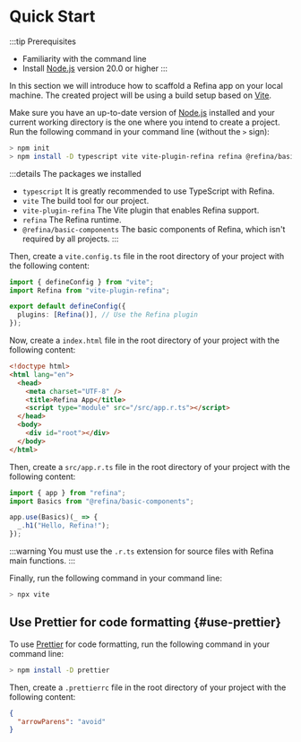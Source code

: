 # Quick Start

:::tip Prerequisites

- Familiarity with the command line
- Install [Node.js](https://nodejs.org/) version 20.0 or higher
  :::

In this section we will introduce how to scaffold a Refina app on your local machine. The created project will be using a build setup based on [Vite](https://vitejs.dev).

Make sure you have an up-to-date version of [Node.js](https://nodejs.org/) installed and your current working directory is the one where you intend to create a project. Run the following command in your command line (without the `>` sign):

```sh
> npm init
> npm install -D typescript vite vite-plugin-refina refina @refina/basic-components
```

:::details The packages we installed

- `typescript` It is greatly recommended to use TypeScript with Refina.
- `vite` The build tool for our project.
- `vite-plugin-refina` The Vite plugin that enables Refina support.
- `refina` The Refina runtime.
- `@refina/basic-components` The basic components of Refina, which isn't required by all projects.
  :::

Then, create a `vite.config.ts` file in the root directory of your project with the following content:

```ts
import { defineConfig } from "vite";
import Refina from "vite-plugin-refina";

export default defineConfig({
  plugins: [Refina()], // Use the Refina plugin
});
```

Now, create a `index.html` file in the root directory of your project with the following content:

```html
<!doctype html>
<html lang="en">
  <head>
    <meta charset="UTF-8" />
    <title>Refina App</title>
    <script type="module" src="/src/app.r.ts"></script>
  </head>
  <body>
    <div id="root"></div>
  </body>
</html>
```

Then, create a `src/app.r.ts` file in the root directory of your project with the following content:

```ts
import { app } from "refina";
import Basics from "@refina/basic-components";

app.use(Basics)(_ => {
  _.h1("Hello, Refina!");
});
```

:::warning
You must use the `.r.ts` extension for source files with Refina main functions.
:::

Finally, run the following command in your command line:

```sh
> npx vite
```

## Use Prettier for code formatting {#use-prettier}

To use [Prettier](https://prettier.io/) for code formatting, run the following command in your command line:

```sh
> npm install -D prettier
```

Then, create a `.prettierrc` file in the root directory of your project with the following content:

```json
{
  "arrowParens": "avoid"
}
```

